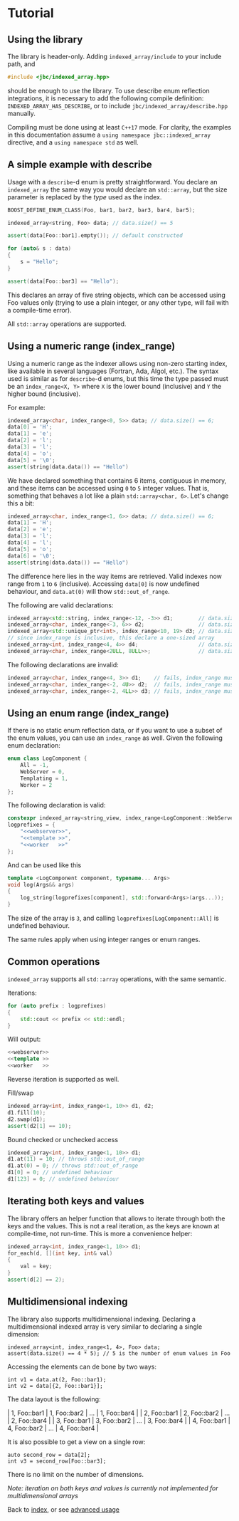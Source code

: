 <!--
Copyright 2022 Julien Blanc
Distributed under the Boost Software License, Version 1.0.
https://www.boost.org/LICENSE_1_0.txt
-->

# Tutorial

## Using the library

The library is header-only. Adding `indexed_array/include` to your
include path, and 

```cpp
#include <jbc/indexed_array.hpp>
```

should be enough to use the library. To use describe enum reflection integrations, it is
necessary to add the following compile definition: `INDEXED_ARRAY_HAS_DESCRIBE`, or to
include `jbc/indexed_array/describe.hpp` manually.

Compiling must be done using at least `C++17` mode. For clarity, the examples in this
documentation assume a `using namespace jbc::indexed_array` directive, and a
`using namespace std` as well.

## A simple example with describe

Usage with a `describe`-d enum is pretty straightforward. You declare an `indexed_array`
the same way you would declare an `std::array`, but the size parameter is replaced by the
*type* used as the index.

```cpp
BOOST_DEFINE_ENUM_CLASS(Foo, bar1, bar2, bar3, bar4, bar5);

indexed_array<string, Foo> data; // data.size() == 5

assert(data[Foo::bar1].empty()); // default constructed

for (auto& s : data)
{
	s = "Hello";
}

assert(data[Foo::bar3] == "Hello");
```

This declares an array of five string objects, which can be accessed using Foo
values only (trying to use a plain integer, or any other type, will fail with
a compile-time error).

All `std::array` operations are supported.

## Using a numeric range (index\_range)

Using a numeric range as the indexer allows using non-zero starting index, like
available in several languages (Fortran, Ada, Algol, etc.). The syntax used is
similar as for `describe`-d enums, but this time the type passed must be an
`index_range<X, Y>` where `X` is the lower bound (inclusive) and `Y` the higher
bound (inclusive).

For example:

```cpp
indexed_array<char, index_range<0, 5>> data; // data.size() == 6;
data[0] = 'H';
data[1] = 'e';
data[2] = 'l';
data[3] = 'l';
data[4] = 'o';
data[5] = '\0';
assert(string(data.data()) == "Hello")
```

We have declared something that contains 6 items, contiguous in memory, and these
items can be accessed using `0` to `5` integer values. That is, something that behaves
a lot like a plain `std::array<char, 6>`. Let's change this a bit:

```cpp
indexed_array<char, index_range<1, 6>> data; // data.size() == 6;
data[1] = 'H';
data[2] = 'e';
data[3] = 'l';
data[4] = 'l';
data[5] = 'o';
data[6] = '\0';
assert(string(data.data()) == "Hello")
```

The difference here lies in the way items are retrieved. Valid indexes now range from
`1` to `6` (inclusive). Accessing `data[0]` is now undefined behaviour, and `data.at(0)`
will thow `std::out_of_range`.

The following are valid declarations:

```cpp
indexed_array<std::string, index_range<-12, -3>> d1;        // data.size == 10
indexed_array<char, index_range<-3, 6>> d2;                 // data.size() == 10
indexed_array<std::unique_ptr<int>, index_range<10, 19> d3; // data.size() == 10
// since index_range is inclusive, this declare a one-sized array
indexed_array<int, index_range<4, 4>> d4;                   // data.size() == 1
indexed_array<char, index_range<2ULL, 8ULL>>;               // data.size() == 7
```

The following declarations are invalid:
```cpp
indexed_array<char, index_range<4, 3>> d1;    // fails, index_range must be [min,max] with min <= max
indexed_array<char, index_range<-2, 4U>> d2;  // fails, index_range must use both integers of same type
indexed_array<char, index_range<-2, 4LL>> d3; // fails, index_range must use both integers of same type
```

## Using an enum range (index\_range)

If there is no static enum reflection data, or if you want to use a subset of the enum values, you
can use an `index_range` as well. Given the following enum declaration:

```cpp
enum class LogComponent {
	All = -1,
	WebServer = 0,
	Templating = 1,
	Worker = 2
};
```

The following declaration is valid:
```cpp
constexpr indexed_array<string_view, index_range<LogComponent::WebServer, LogComponent::Worker>> 
logprefixes = {
	"<<webserver>>",
	"<<template >>",
	"<<worker   >>"
};
```

And can be used like this

```cpp
template <LogComponent component, typename... Args>
void log(Args&& args)
{
	log_string(logprefixes[component], std::forward<Args>(args...));
}
```

The size of the array is `3`, and calling `logprefixes[LogComponent::All]` is undefined behaviour.

The same rules apply when using integer ranges or enum ranges.

## Common operations

`indexed_array` supports all `std::array` operations, with the same semantic.

Iterations:
```cpp
for (auto prefix : logprefixes)
{
	std::cout << prefix << std::endl;
}
```

Will output:
```cpp
<<webserver>>
<<template >>
<<worker   >>
```

Reverse iteration is supported as well.

Fill/swap
```cpp
indexed_array<int, index_range<1, 10>> d1, d2;
d1.fill(10);
d2.swap(d1);
assert(d2[1] == 10);
```

Bound checked or unchecked access
```cpp
indexed_array<int, index_range<1, 10>> d1;
d1.at(11) = 10; // throws std::out_of_range
d1.at(0) = 0; // throws std::out_of_range
d1[0] = 0; // undefined behaviour
d1[123] = 0; // undefined behaviour
```

## Iterating both keys and values

The library offers an helper function that allows to iterate through both the keys and the values.
This is not a real iteration, as the keys are known at compile-time, not run-time. This is more
a convenience helper:

```cpp
indexed_array<int, index_range<1, 10>> d1;
for_each(d, [](int key, int& val)
{
	val = key;
}
assert(d[2] == 2);
```

## Multidimensional indexing

The library also supports multidimensional indexing. Declaring a multidimensional indexed array
is very similar to declaring a single dimension:

```
indexed_array<int, index_range<1, 4>, Foo> data;
assert(data.size() == 4 * 5); // 5 is the number of enum values in Foo
```

Accessing the elements can de bone by two ways:
```
int v1 = data.at(2, Foo::bar1);
int v2 = data[{2, Foo::bar1}];
```

The data layout is the following:

| 1, Foo::bar1 | 1, Foo::bar2 | ... | 1, Foo::bar4 |
| 2, Foo::bar1 | 2, Foo::bar2 | ... | 2, Foo::bar4 |
| 3, Foo::bar1 | 3, Foo::bar2 | ... | 3, Foo::bar4 |
| 4, Foo::bar1 | 4, Foo::bar2 | ... | 4, Foo::bar4 |

It is also possible to get a view on a single row:

```
auto second_row = data[2];
int v3 = second_row[Foo::bar3];
```

There is no limit on the number of dimensions.

*Note: iteration on both keys and values is currently not implemented for multidimensional arrays*


Back to [index](index.md), or see [advanced usage](advancedusage.md)
